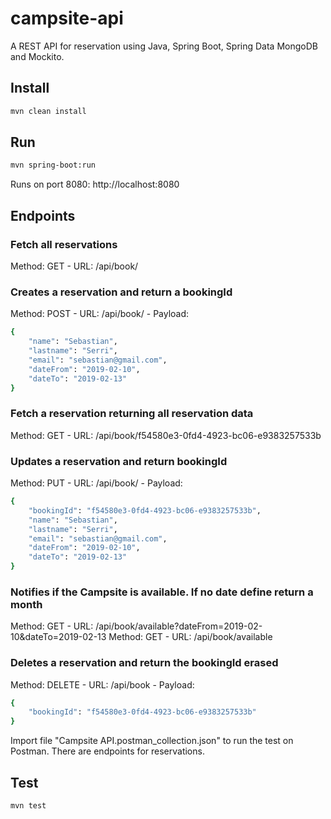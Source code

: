 # campsite-api

A REST API for reservation using Java, Spring Boot, Spring Data MongoDB and Mockito.

## Install

```bash
mvn clean install
```

## Run

```bash
mvn spring-boot:run
```

Runs on port 8080: http://localhost:8080

## Endpoints

### Fetch all reservations
Method: GET - URL: /api/book/

### Creates a reservation and return a bookingId 
Method: POST - URL: /api/book/ - Payload: 
```bash
{
	"name": "Sebastian",
	"lastname": "Serri",
	"email": "sebastian@gmail.com",
	"dateFrom": "2019-02-10",
	"dateTo": "2019-02-13"
}
```

### Fetch a reservation returning all reservation data
Method: GET - URL: /api/book/f54580e3-0fd4-4923-bc06-e9383257533b

### Updates a reservation and return bookingId
Method: PUT - URL: /api/book/ - Payload:

```bash
{
    "bookingId": "f54580e3-0fd4-4923-bc06-e9383257533b",
	"name": "Sebastian",
	"lastname": "Serri",
	"email": "sebastian@gmail.com",
	"dateFrom": "2019-02-10",
	"dateTo": "2019-02-13"
}
```

### Notifies if the Campsite is available. If no date define return a month
Method: GET - URL: /api/book/available?dateFrom=2019-02-10&dateTo=2019-02-13
Method: GET - URL: /api/book/available

### Deletes a reservation and return the bookingId erased
Method: DELETE - URL: /api/book - Payload:

```bash
{
    "bookingId": "f54580e3-0fd4-4923-bc06-e9383257533b"
}
```

Import file "Campsite API.postman_collection.json" to run the test on Postman. There are endpoints for reservations.


## Test

```bash
mvn test
```
